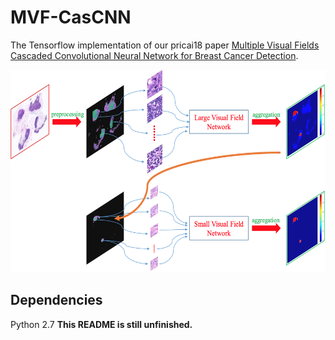MVF-CasCNN
====

The Tensorflow implementation of our pricai18 paper [Multiple Visual Fields Cascaded Convolutional 
Neural Network for Breast Cancer Detection](https://link.springer.com/chapter/10.1007/978-3-319-97304-3_41).

<div align=center><img src="examples/overview.jpg" width="568px" height="324px"/></div>

Dependencies
----
Python 2.7
**This README is still unfinished.**
